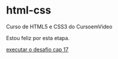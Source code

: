 # html-css
Curso de HTML5 e CSS3 do CursoemVideo

Estou feliz por esta etapa.

<a href="html-css/Desafios/desafio010%20CAP%202/android" target="_blank">executar o desafio cap 17
